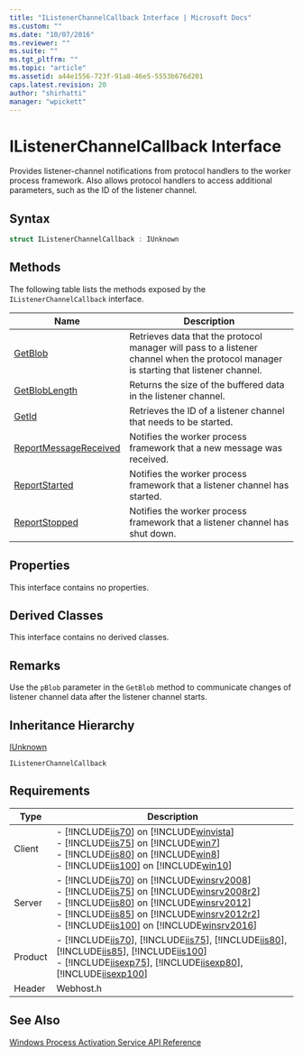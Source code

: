 ```yaml
---
title: "IListenerChannelCallback Interface | Microsoft Docs"
ms.custom: ""
ms.date: "10/07/2016"
ms.reviewer: ""
ms.suite: ""
ms.tgt_pltfrm: ""
ms.topic: "article"
ms.assetid: a44e1556-723f-91a8-46e5-5553b676d201
caps.latest.revision: 20
author: "shirhatti"
manager: "wpickett"
---
```

# IListenerChannelCallback Interface
Provides listener-channel notifications from protocol handlers to the worker process framework. Also allows protocol handlers to access additional parameters, such as the ID of the listener channel.  
  
## Syntax  
  
```cpp  
struct IListenerChannelCallback : IUnknown  
```  
  
## Methods  
 The following table lists the methods exposed by the `IListenerChannelCallback` interface.  
  
|Name|Description|  
|----------|-----------------|  
|[GetBlob](../../../webdevelopment-reference\native-code-api\webdev-native-api-reference/ilistenerchannelcallback-getblob-method.md)|Retrieves data that the protocol manager will pass to a listener channel when the protocol manager is starting that listener channel.|  
|[GetBlobLength](../../../webdevelopment-reference\native-code-api\webdev-native-api-reference/ilistenerchannelcallback-getbloblength-method.md)|Returns the size of the buffered data in the listener channel.|  
|[GetId](../../../webdevelopment-reference\native-code-api\webdev-native-api-reference/ilistenerchannelcallback-getid-method.md)|Retrieves the ID of a listener channel that needs to be started.|  
|[ReportMessageReceived](../../../webdevelopment-reference\native-code-api\webdev-native-api-reference/ilistenerchannelcallback-reportmessagereceived-method.md)|Notifies the worker process framework that a new message was received.|  
|[ReportStarted](../../../webdevelopment-reference\native-code-api\webdev-native-api-reference/ilistenerchannelcallback-reportstarted-method.md)|Notifies the worker process framework that a listener channel has started.|  
|[ReportStopped](../../../webdevelopment-reference\native-code-api\webdev-native-api-reference/ilistenerchannelcallback-reportstopped-method.md)|Notifies the worker process framework that a listener channel has shut down.|  
  
## Properties  
 This interface contains no properties.  
  
## Derived Classes  
 This interface contains no derived classes.  
  
## Remarks  
 Use the `pBlob` parameter in the `GetBlob` method to communicate changes of listener channel data after the listener channel starts.  
  
## Inheritance Hierarchy  
 [IUnknown](http://go.microsoft.com/fwlink/?LinkId=55951)  
  
 `IListenerChannelCallback`  
  
## Requirements  
  
|Type|Description|  
|----------|-----------------|  
|Client|-   [!INCLUDE[iis70](../../../wmi-provider/includes/iis70-md.md)] on [!INCLUDE[winvista](../../../wmi-provider/includes/winvista-md.md)]<br />-   [!INCLUDE[iis75](../../../wmi-provider/includes/iis75-md.md)] on [!INCLUDE[win7](../../../wmi-provider/includes/win7-md.md)]<br />-   [!INCLUDE[iis80](../../../wmi-provider/includes/iis80-md.md)] on [!INCLUDE[win8](../../../wmi-provider/includes/win8-md.md)]<br />-   [!INCLUDE[iis100](../../../wmi-provider/includes/iis100-md.md)] on [!INCLUDE[win10](../../../wmi-provider/includes/win10-md.md)]|  
|Server|-   [!INCLUDE[iis70](../../../wmi-provider/includes/iis70-md.md)] on [!INCLUDE[winsrv2008](../../../wmi-provider/includes/winsrv2008-md.md)]<br />-   [!INCLUDE[iis75](../../../wmi-provider/includes/iis75-md.md)] on [!INCLUDE[winsrv2008r2](../../../wmi-provider/includes/winsrv2008r2-md.md)]<br />-   [!INCLUDE[iis80](../../../wmi-provider/includes/iis80-md.md)] on [!INCLUDE[winsrv2012](../../../wmi-provider/includes/winsrv2012-md.md)]<br />-   [!INCLUDE[iis85](../../../wmi-provider/includes/iis85-md.md)] on [!INCLUDE[winsrv2012r2](../../../wmi-provider/includes/winsrv2012r2-md.md)]<br />-   [!INCLUDE[iis100](../../../wmi-provider/includes/iis100-md.md)] on [!INCLUDE[winsrv2016](../../../wmi-provider/includes/winsrv2016-md.md)]|  
|Product|-   [!INCLUDE[iis70](../../../wmi-provider/includes/iis70-md.md)], [!INCLUDE[iis75](../../../wmi-provider/includes/iis75-md.md)], [!INCLUDE[iis80](../../../wmi-provider/includes/iis80-md.md)], [!INCLUDE[iis85](../../../wmi-provider/includes/iis85-md.md)], [!INCLUDE[iis100](../../../wmi-provider/includes/iis100-md.md)]<br />-   [!INCLUDE[iisexp75](../../../webdevelopment-reference\native-code-api\webdev-native-api-reference/includes/iisexp75-md.md)], [!INCLUDE[iisexp80](../../../webdevelopment-reference\native-code-api\webdev-native-api-reference/includes/iisexp80-md.md)], [!INCLUDE[iisexp100](../../../webdevelopment-reference\native-code-api\webdev-native-api-reference/includes/iisexp100-md.md)]|  
|Header|Webhost.h|  
  
## See Also  
 [Windows Process Activation Service API Reference](../../../webdevelopment-reference\native-code-api\webdev-native-api-reference/windows-process-activation-service-api-reference.md)